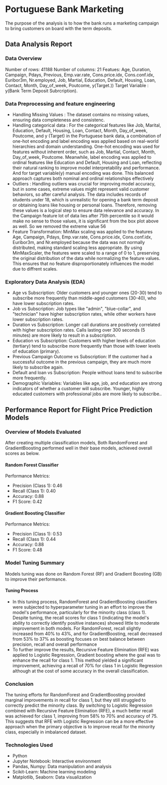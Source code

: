 # Portuguese Bank Marketing
The purpose of the analysis is to how the bank runs a marketing campaign to bring customers on board with the term deposits.

## Data Analysis Report

### Data Overview
Number of rows: 41188
Number of columns: 21
Featues: Age, Duration, Campaign, Pdays, Previous, Emp.var.rate, Cons.price.idx, Cons.conf.idx, Euribor3m, Nr.employed, Job, Martial, Education, Default, Housing, Loan, Contact, Month, Day_of_week, Poutcome, y(Target.))
Target Variable : y(Bank Term Deposit Subrcription).
### Data Preprocessing and feature engineering
- Handling Missing Values : The dataset contains no missing values, ensuring data completeness and consistenc.
- Handling categorical data : For the categorical features like Job, Marital, Education, Default, Housing, Loan, Contact, Month, Day_of_week, Poutcome, and y (Target) in the Portuguese bank data, a combination of one-hot encoding and label encoding was applied based on real-world hierarchies and domain understanding. One-hot encoding was used for features without inherent order, such as Job, Martial, Contact, Month, Day_of_week, Poutcome. Meanwhile, label encoding was applied to ordinal features like Education and Default, Housing and Loan, reflecting their natural ranking to improve model interpretability and performance. And for target variable(y) manual encoding was done. This balanced approach captures both nominal and ordinal relationships effectively
- Outliers : Handling outliers was crucial for improving model accuracy, but in some cases, extreme values might represent valid customer behaviors, so after careful analysis. The data includes records of students under 18, which is unrealistic for opening a bank term deposit or obtaining loans like housing or personal loans. Therefore, removing these values is a logical step to ensure data relevance and accuracy. In the Campaign feature lot of data lies after 75th percentile so it would make no sense to those values, it is significant from the box plot above as well. So we removed the extreme value 56
- Feature Transformation: MinMax scaling was applied to the features Age, Campaign, Pdays, Emp.var.rate, Cons.price.idx, Cons.conf.idx, Euribor3m, and Nr.employed because the data was not normally distributed, making standard scaling less appropriate. By using MinMaxScaler, the features were scaled to a range of 0 to 1, preserving the original distribution of the data while normalizing the feature values. This ensures that no feature disproportionately influences the model due to diffrent scales.
### Exploratory Data Analysis (EDA)
- Age vs Subscription: Older customers and younger ones (20-30) tend to subscribe more frequently than middle-aged customers (30-40), who have lower subscription rates.
- Job vs Subscription: Job types like "admin", "blue-collar", and "technician" have higher subscription rates, while other workers have lower subscription rates.
- Duration vs Subscription: Longer call durations are positively correlated with higher subscription rates. Calls lasting over 300 seconds (5 minutes) are more likely to result in a subscription.
- Education vs Subscription: Customers with higher levels of education (tertiary) tend to subscribe more frequently than those with lower levels of education (primary).
- Previous Campaign Outcome vs Subscription: If the customer had a successful outcome in the previous campaign, they are much more likely to subscribe again.
- Default and loan vs Subscription: People without loans tend to subscribe more frequently.
- Demographic Variables: Variables like age, job, and education are strong indicators of whether a customer will subscribe. Younger, highly educated customers with professional jobs are more likely to subscribe..

## Performance Report for Flight Price Prediction Models
### Overview of Models Evaluated
After creating multiple classification models, Both RandomForest and GradientBoosting performed well in their base models, achieved overall scores as below.

#### Random Forest Classifier
Performance Metrics:
- Precision (Class 1): 0.46
- Recall (Class 1): 0.40
- Accuracy: 0.88
- F1 Score: 0.42

#### Gradient Boosting Classifier 
Performance Metrics:
- Precision (Class 1): 0.53
- Recall (Class 1): 0.44
- Accuracy: 0.88
- F1 Score: 0.48


### Model Tuning Summary
Models tuning was done on Random Forest (RF) and Gradient Boosting (GB) to improve their performance.
#### Tuning Process
- In this tuning process, RandomForest and GradientBoosting classifiers were subjected to hyperparameter tuning in an effort to improve the model's performance, particularly for the minority class (class 1). Despite tuning, the recall scores for class 1 (indicating the model's ability to correctly identify positive instances) showed little to moderate improvement in both models. For RandomForest, recall slightly increased from 40% to 43%, and for GradientBoosting, recall decreased from 53% to 37% as boosting focuses on best balance between precision, recall and overall performance
- To further improve the results, Recursive Feature Elimination (RFE) was applied to Logistic Regression, Gradient boosting where the goal was to enhance the recall for class 1. This method yielded a significant improvement, achieving a recall of 70% for class 1 in Logistic Regression although at the cost of some accuracy in the overall classification.

### Conclusion
The tuning efforts for RandomForest and GradientBoosting provided marginal improvements in recall for class 1, but they still struggled to correctly predict the minority class. By switching to Logistic Regression combined with Recursive Feature Elimination (RFE), a much better recall was achieved for class 1, improving from 58% to 70% and accuracy of 75. This suggests that RFE with Logistic Regression can be a more effective approach when the primary objective is to improve recall for the minority class, especially in imbalanced dataset.

### Technologies Used
- Python
- Jupyter Notebook: Interactive environment
- Pandas, Numpy: Data manipulation and analysis
- Scikit-Learn: Machine learning modeling
- Matplotlib, Seaborn: Data visualization
